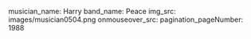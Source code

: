 musician_name: Harry
band_name: Peace
img_src: images/musician0504.png
onmouseover_src: 
pagination_pageNumber: 1988